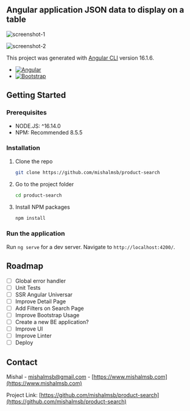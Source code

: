 <!-- ABOUT THE PROJECT -->

## Angular application JSON data to display on a table

![screenshot-1]

![screenshot-2]

This project was generated with [Angular CLI](https://github.com/angular/angular-cli) version 16.1.6.

- [![Angular][Angular.io]][Angular-url]
- [![Bootstrap][Bootstrap.com]][Bootstrap-url]

<!-- GETTING STARTED -->

## Getting Started

### Prerequisites

- NODE.JS: ^16.14.0
- NPM: Recommended 8.5.5

### Installation

1. Clone the repo
   ```sh
   git clone https://github.com/mishalmsb/product-search
   ```
2. Go to the project folder
   ```sh
   cd product-search
   ```
3. Install NPM packages
   ```sh
   npm install
   ```

### Run the application

Run `ng serve` for a dev server. Navigate to `http://localhost:4200/`.

<!-- ROADMAP -->

## Roadmap

- [ ] Global error handler
- [ ] Unit Tests
- [ ] SSR Angular Universar
- [ ] Improve Detail Page
- [ ] Add Filters on Search Page
- [ ] Improve Bootstrap Usage
- [ ] Create a new BE application?
- [ ] Improve UI
- [ ] Improve Linter
- [ ] Deploy

<!-- CONTACT -->

## Contact

Mishal - mishalmsb@gmail.com - [https://www.mishalmsb.com](https://www.mishalmsb.com)

Project Link: [https://github.com/mishalmsb/product-search](https://github.com/mishalmsb/product-search)

<!-- MARKDOWN LINKS & IMAGES -->

[Angular.io]: https://img.shields.io/badge/Angular-DD0031?style=for-the-badge&logo=angular&logoColor=white
[Angular-url]: https://angular.io/
[Bootstrap.com]: https://img.shields.io/badge/Bootstrap-563D7C?style=for-the-badge&logo=bootstrap&logoColor=white
[Bootstrap-url]: https://getbootstrap.com
[screenshot-1]: https://github.com/mishalmsb/product-search/assets/18425871/b002371c-2aef-47eb-ba87-03f59621a75a
[screenshot-2]: https://github.com/mishalmsb/product-search/assets/18425871/19558815-3862-4469-b180-9eef16ff5725
